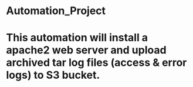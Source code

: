 # Automation_Project
# This automation will install a apache2 web server and upload archived tar log files (access & error logs) to S3 bucket.
